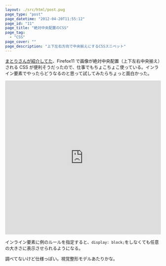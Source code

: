 ```yaml
---
layout: ./src/html/post.pug
page_type: "post"
page_datetime: "2012-04-20T11:55:12"
page_id: "11"
page_title: "絶対中央配置のCSS"
page_tag:
  - "CSS"
page_cover: ""
page_description: "上下左右方向で中央揃えにするCSSスニペット"
---
```


[まとりさんが紹介してた](http://unformedbuilding.com/articles/firefox-style-center-middle-aligned-css/)、Firefox11 で画像が絶対中央配置（上下左右中央揃え）される CSS が便利そうだったので、仕事でもちょこちょこ使っている。インライン要素でやったらどうなるのと思って試してみたらちょっと面白かった。

<iframe width="100%" height="500" src="https://jsfiddle.net/w08v24pL/embedded/result,html,css/" allowfullscreen="allowfullscreen" frameborder="0"></iframe>

インライン要素に例のルールを指定すると、`display: block;`をしなくても任意の大きさに表示させられるようになる。

調べてないけど仕様っぽい。視覚整形モデルあたりかな。
